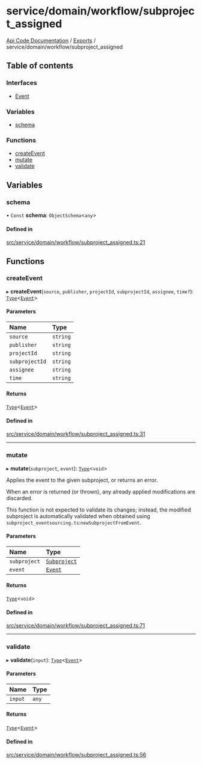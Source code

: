 # service/domain/workflow/subproject\_assigned
 
[Api Code Documentation](../README.md) / [Exports](../modules.md) / service/domain/workflow/subproject\_assigned

## Table of contents

### Interfaces

- [Event](../interfaces/service_domain_workflow_subproject_assigned.Event.md)

### Variables

- [schema](service_domain_workflow_subproject_assigned.md#schema)

### Functions

- [createEvent](service_domain_workflow_subproject_assigned.md#createevent)
- [mutate](service_domain_workflow_subproject_assigned.md#mutate)
- [validate](service_domain_workflow_subproject_assigned.md#validate)

## Variables

### schema

• `Const` **schema**: `ObjectSchema`<`any`\>

#### Defined in

[src/service/domain/workflow/subproject_assigned.ts:21](https://github.com/openkfw/TruBudget/blob/0804644/api/src/service/domain/workflow/subproject_assigned.ts#L21)

## Functions

### createEvent

▸ **createEvent**(`source`, `publisher`, `projectId`, `subprojectId`, `assignee`, `time?`): [`Type`](result.md#type)<[`Event`](../interfaces/service_domain_workflow_subproject_assigned.Event.md)\>

#### Parameters

| Name | Type |
| :------ | :------ |
| `source` | `string` |
| `publisher` | `string` |
| `projectId` | `string` |
| `subprojectId` | `string` |
| `assignee` | `string` |
| `time` | `string` |

#### Returns

[`Type`](result.md#type)<[`Event`](../interfaces/service_domain_workflow_subproject_assigned.Event.md)\>

#### Defined in

[src/service/domain/workflow/subproject_assigned.ts:31](https://github.com/openkfw/TruBudget/blob/0804644/api/src/service/domain/workflow/subproject_assigned.ts#L31)

___

### mutate

▸ **mutate**(`subproject`, `event`): [`Type`](result.md#type)<`void`\>

Applies the event to the given subproject, or returns an error.

When an error is returned (or thrown), any already applied modifications are
discarded.

This function is not expected to validate its changes; instead, the modified
subproject is automatically validated when obtained using
`subproject_eventsourcing.ts`:`newSubprojectFromEvent`.

#### Parameters

| Name | Type |
| :------ | :------ |
| `subproject` | [`Subproject`](../interfaces/service_domain_workflow_subproject.Subproject.md) |
| `event` | [`Event`](../interfaces/service_domain_workflow_subproject_assigned.Event.md) |

#### Returns

[`Type`](result.md#type)<`void`\>

#### Defined in

[src/service/domain/workflow/subproject_assigned.ts:71](https://github.com/openkfw/TruBudget/blob/0804644/api/src/service/domain/workflow/subproject_assigned.ts#L71)

___

### validate

▸ **validate**(`input`): [`Type`](result.md#type)<[`Event`](../interfaces/service_domain_workflow_subproject_assigned.Event.md)\>

#### Parameters

| Name | Type |
| :------ | :------ |
| `input` | `any` |

#### Returns

[`Type`](result.md#type)<[`Event`](../interfaces/service_domain_workflow_subproject_assigned.Event.md)\>

#### Defined in

[src/service/domain/workflow/subproject_assigned.ts:56](https://github.com/openkfw/TruBudget/blob/0804644/api/src/service/domain/workflow/subproject_assigned.ts#L56)
